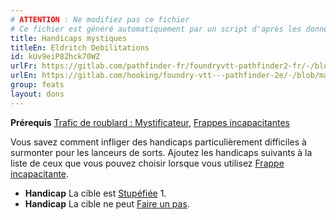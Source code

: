 ```yaml
---
# ATTENTION : Ne modifiez pas ce fichier
# Ce fichier est généré automatiquement par un script d'après les données du module Foundry VTT officiel et de sa traduction
title: Handicaps mystiques
titleEn: Eldritch Debilitations
id: kUv9eiP8Zhck70WZ
urlFr: https://gitlab.com/pathfinder-fr/foundryvtt-pathfinder2-fr/-/blob/master/data/feats/kUv9eiP8Zhck70WZ.htm
urlEn: https://gitlab.com/hooking/foundry-vtt---pathfinder-2e/-/blob/master/packs/data/feats.db/eldritch-debilitations.json
group: feats
layout: dons
---
```

**Prérequis** [Trafic de roublard : Mystificateur](../class-features/trafic-de-roublard-:-mystificateur.md), [Frappes incapacitantes](../class-features/frappes-incapacitantes.md)

Vous savez comment infliger des handicaps particulièrement difficiles à surmonter pour les lanceurs de sorts. Ajoutez les handicaps suivants à la liste de ceux que vous pouvez choisir lorsque vous utilisez [Frappe incapacitante](../actions/frappe-incapacitante.md).


- **Handicap** La cible est [Stupéfiée](../conditions/stupéfié.md) 1.
- **Handicap** La cible ne peut [Faire un pas](../actions/faire-un-pas.md).


